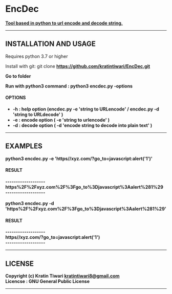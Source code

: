# EncDec
<b><u>Tool based in python to url encode and decode string.</b></u>
<hr>
<h2>INSTALLATION AND USAGE</h2>

Requires python 3.7 or higher

Install with git: git clone <b>https://github.com/kratintiwari/EncDec.git<b>

Go to folder 
  
  Run with python3 command : python3 encdec.py -options
  
  <h4>OPTIONS</h4>
    <ul type='ul' style='disc'>
  <li>-h  :  help option (encdec.py -e 'string to URLencode' / encdec.py -d 'string to URLdecode' )</li>
  <li>-e  :  encode option ( -e 'string to urlencode' )</li>
  <li>-d  :  decode option ( -d 'encode string to decode into plain text' )</li>
      </ul> 
      <hr>  
  
<h2>EXAMPLES</h2>
  
  python3 encdec.py -e 'https//xyz.com/?go_to=javascript:alert('1')'

  <h4>RESULT</h4>
  -------------------<br>
  https%2F%2Fxyz.com%2F%3Fgo_to%3Djavascript%3Aalert%281%29<br>
  -------------------
  <br>
  <br>
  python3 encdec.py -d 'https%2F%2Fxyz.com%2F%3Fgo_to%3Djavascript%3Aalert%281%29'
    
  <h4>RESULT</h4>
  -------------------<br>
  https//xyz.com/?go_to=javascript:alert('1')<br>
  -------------------
  
<hr>  
<h2>LICENSE</h2>

Copyright (c)  Kratin Tiwari <a href="mailto:kratintiwari8@gmail.com">kratintiwari8@gmail.com</a> 
<br>
Licencse : GNU General Public License  

<hr>  
